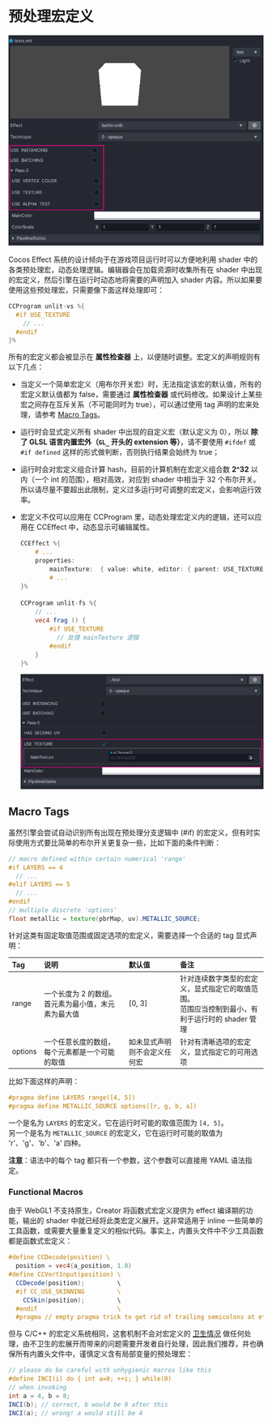 # 预处理宏定义

![macro-simple](img/macro-simple.png)

Cocos Effect 系统的设计倾向于在游戏项目运行时可以方便地利用 shader 中的各类预处理宏，动态处理逻辑。编辑器会在加载资源时收集所有在 shader 中出现的宏定义，然后引擎在运行时动态地将需要的声明加入 shader 内容。所以如果要使用这些预处理宏，只需要像下面这样处理即可：

```glsl
CCProgram unlit-vs %{
  #if USE_TEXTURE
    // ...
  #endif
}%
```

所有的宏定义都会被显示在 **属性检查器** 上，以便随时调整。宏定义的声明规则有以下几点：
- 当定义一个简单宏定义（用布尔开关宏）时，无法指定该宏的默认值，所有的宏定义默认值都为 false，需要通过 **属性检查器** 或代码修改。如果设计上某些宏之间存在互斥关系（不可能同时为 true），可以通过使用 tag 声明的宏来处理，请参考 [Macro Tags](#Macro-Tags)。
- 运行时会显式定义所有 shader 中出现的自定义宏（默认定义为 0），所以 **除了 GLSL 语言内置宏外（`GL_` 开头的 extension 等）**，请不要使用 `#ifdef` 或 `#if defined` 这样的形式做判断，否则执行结果会始终为 true；
- 运行时会对宏定义组合计算 hash，目前的计算机制在宏定义组合数 **2^32** 以内（一个 int 的范围），相对高效，对应到 shader 中相当于 32 个布尔开关。所以请尽量不要超出此限制，定义过多运行时可调整的宏定义，会影响运行效率。
- 宏定义不仅可以应用在 CCProgram 里，动态处理宏定义内的逻辑，还可以应用在 CCEffect 中，动态显示可编辑属性。

    ```glsl
    CCEffect %{
        # ...
        properties:
            mainTexture:  { value: white, editor: { parent: USE_TEXTURE } }
            # ...
    }%

    CCProgram unlit-fs %{
        // ...
        vec4 frag () {
            #if USE_TEXTURE
              // 处理 mainTexture 逻辑
            #endif
        }
    }%
    ```

    ![macro-property](img/macro-property.png)

## Macro Tags

虽然引擎会尝试自动识别所有出现在预处理分支逻辑中 (#if) 的宏定义，但有时实际使用方式要比简单的布尔开关更复杂一些，比如下面的条件判断：

```glsl
// macro defined within certain numerical 'range'
#if LAYERS == 4
  // ...
#elif LAYERS == 5
  // ...
#endif
// multiple discrete 'options'
float metallic = texture(pbrMap, uv).METALLIC_SOURCE;
```

针对这类有固定取值范围或固定选项的宏定义，需要选择一个合适的 tag 显式声明：

| Tag     | 说明 | 默认值 | 备注 |
| :-- | :-- | :-- | :-- |
| range   | 一个长度为 2 的数组。首元素为最小值，末元素为最大值 | [0, 3] | 针对连续数字类型的宏定义，显式指定它的取值范围。<br>范围应当控制到最小，有利于运行时的 shader 管理 |
| options | 一个任意长度的数组，每个元素都是一个可能的取值 | 如未显式声明则不会定义任何宏 | 针对有清晰选项的宏定义，显式指定它的可用选项 |

比如下面这样的声明：

```glsl
#pragma define LAYERS range([4, 5])
#pragma define METALLIC_SOURCE options([r, g, b, a])
```

一个是名为 `LAYERS` 的宏定义，它在运行时可能的取值范围为 `[4, 5]`。<br>
另一个是名为 `METALLIC_SOURCE` 的宏定义，它在运行时可能的取值为 'r'、'g'、'b'、'a' 四种。

**注意**：语法中的每个 tag 都只有一个参数，这个参数可以直接用 YAML 语法指定。

### Functional Macros

由于 WebGL1 不支持原生，Creator 将函数式宏定义提供为 effect 编译期的功能，输出的 shader 中就已经将此类宏定义展开。这非常适用于 inline 一些简单的工具函数，或需要大量重复定义的相似代码。事实上，内置头文件中不少工具函数都是函数式宏定义：

```glsl
#define CCDecode(position) \
  position = vec4(a_position, 1.0)
#define CCVertInput(position) \
  CCDecode(position);         \
  #if CC_USE_SKINNING         \
    CCSkin(position);         \
  #endif                      \
  #pragma // empty pragma trick to get rid of trailing semicolons at effect compile time
```

但与 C/C++ 的宏定义系统相同，这套机制不会对宏定义的 [卫生情况](https://en.wikipedia.org/wiki/Hygienic_macro) 做任何处理，由不卫生的宏展开而带来的问题需要开发者自行处理，因此我们推荐，并也确保所有内置头文件中，谨慎定义含有局部变量的预处理宏：

```glsl
// please do be careful with unhygienic macros like this
#define INCI(i) do { int a=0; ++i; } while(0)
// when invoking
int a = 4, b = 8;
INCI(b); // correct, b would be 9 after this
INCI(a); // wrong! a would still be 4
